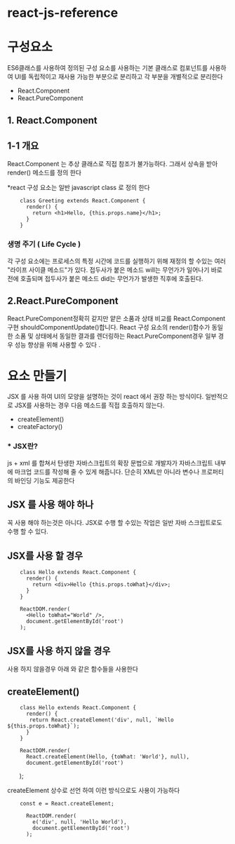 # react-js-reference


# 구성요소
ES6클래스를 사용하여 정의된 구성 요소를 사용하는 기본 클래스로 컴포넌트를 사용하여 UI를 독립적이고 재사용 가능한 부분으로 분리하고 각 부분을 개별적으로 분리한다

- React.Component
- React.PureComponent

## 1. React.Component

## 1-1 개요
React.Component 는 추상 클래스로 직접 참조가 불가능하다. 그래서 상속을 받아 render() 메소드를 정의 한다

*react 구성 요소는 일반 javascript class 로 정의 한다

        class Greeting extends React.Component {
          render() {
            return <h1>Hello, {this.props.name}</h1>;
          }
        }
           
### 생명 주기 ( Life Cycle )
각 구성 요소에는 프로세스의 특정 시간에 코드를 실행하기 위해 재정의 할 수있는 여러 "라이프 사이클 메소드"가 있다. 접두사가 붙은 메소드 will는 무언가가 일어나기 바로 전에 호출되며 접두사가 붙은 메소드 did는 무언가가 발생한 직후에 호출된다.

## 2.React.PureComponent
React.PureComponent정확히 같지만 얕은 소품과 상태 비교를 React.Component 구현 shouldComponentUpdate()합니다.
React 구성 요소의 render()함수가 동일한 소품 및 상태에서 동일한 결과를 렌더링하는 React.PureComponent경우 일부 경우 성능 향상을 위해 사용할 수 있다 .

# 요소 만들기

JSX 를 사용 하여 UI의 모양을 설명하는 것이 react 에서 권장 하는 방식이다. 일반적으로 JSX를 사용하는 경우 다음 메소드를 직접 호출하지 않는다.

- createElement()
- createFactory()

###  * JSX란?

js + xml 를 합쳐서 탄생한 자바스크립트의 확장 문법으로 개발자가 자바스크립트 내부에 마크업 코드를 작성해 줄 수 있게 해줍니다.
단순히 XML만 아니라 변수나 프로퍼티의 바인딩 기능도 제공한다

## JSX 를 사용 해야 하나 

꼭 사용 해야 하는것은 아니다. JSX로 수행 할 수있는 작업은 일반 자바 스크립트로도 수행 할 수 있다.

## JSX를 사용 할 경우

        class Hello extends React.Component {
          render() {
            return <div>Hello {this.props.toWhat}</div>;
          }
        }

        ReactDOM.render(
          <Hello toWhat="World" />,
          document.getElementById('root')
        );
        
## JSX를 사용 하지 않을 경우
사용 하지 않을경우 아래 와 같은 함수들을 사용한다

## createElement()

        class Hello extends React.Component {
          render() {
           return React.createElement('div', null, `Hello ${this.props.toWhat}`);
          }
        }

        ReactDOM.render(
          React.createElement(Hello, {toWhat: 'World'}, null),
          document.getElementById('root')
        );
        
createElement 상수로 선언 하여 이런 방식으로도 사용이 가능하다

        const e = React.createElement;

          ReactDOM.render(
            e('div', null, 'Hello World'),
            document.getElementById('root')
          );
